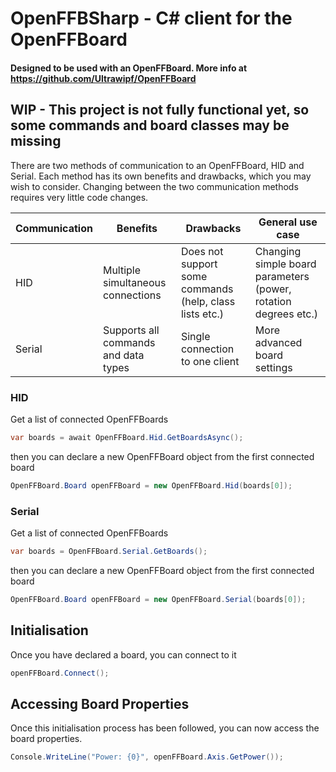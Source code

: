 # OpenFFBSharp - C# client for the OpenFFBoard

#### Designed to be used with an OpenFFBoard. More info at https://github.com/Ultrawipf/OpenFFBoard

## WIP - This project is not fully functional yet, so some commands and board classes may be missing

There are two methods of communication to an OpenFFBoard, HID and Serial. Each method has its own benefits and drawbacks, which you may wish to consider. Changing between the two communication methods requires very little code changes.

| Communication | Benefits | Drawbacks | General use case |
| ------------- | -------- | --------- | ---------------- |
| HID | Multiple simultaneous connections | Does not support some commands (help, class lists etc.) | Changing simple board parameters (power, rotation degrees etc.) |
| Serial | Supports all commands and data types | Single connection to one client | More advanced board settings |

### HID
Get a list of connected OpenFFBoards
```C#
var boards = await OpenFFBoard.Hid.GetBoardsAsync();
```
then you can declare a new OpenFFBoard object from the first connected board
```C#
OpenFFBoard.Board openFFBoard = new OpenFFBoard.Hid(boards[0]);
```

### Serial
Get a list of connected OpenFFBoards
```C#
var boards = OpenFFBoard.Serial.GetBoards();
```
then you can declare a new OpenFFBoard object from the first connected board
```C#
OpenFFBoard.Board openFFBoard = new OpenFFBoard.Serial(boards[0]);
```

## Initialisation

Once you have declared a board, you can connect to it
```C#
openFFBoard.Connect();
```

## Accessing Board Properties

Once this initialisation process has been followed, you can now access the board properties.

```C#
Console.WriteLine("Power: {0}", openFFBoard.Axis.GetPower());
```

